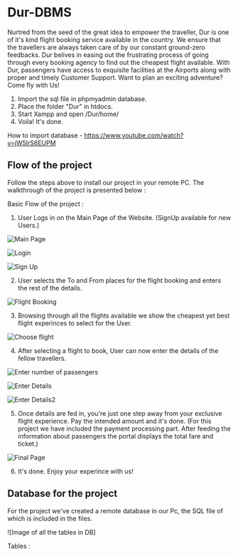 # Dur-DBMS

Nurtred from the seed of the great idea to empower the traveller, Dur is one of it's kind flight booking service available in the country. We ensure that the travellers are always taken care of by our constant ground-zero feedbacks. Dur belives in easing out the frustrating process of going through every booking agency to find out the cheapest flight available. With Dur, passengers have access to exquisite facilities at the Airports along with proper and timely Customer Support. Want to plan an exciting adventure? Come fly with Us!

1. Import the sql file in phpmyadmin database.
2. Place the folder "Dur" in htdocs.
3. Start Xampp and open /Dur/home/
4. Voila! It's done.

How to import database - https://www.youtube.com/watch?v=jW5lrS6EUPM

## Flow of the project

Follow the steps above to install our project in your remote PC.
The walkthrough of the project is presented below :

Basic Flow of the project :
1. User Logs in on the Main Page of the Website. (SignUp available for new Users.)

![Main Page](/ReadmeImages/home.png)

![Login](/ReadmeImages/login.png)

![Sign Up](/ReadmeImages/sign%20up.png)
  
2. User selects the To and From places for the flight booking and enters the rest of the details.

![Flight Booking](/ReadmeImages/bookingPage.png)

3. Browsing through all the flights available we show the cheapest yet best flight experinces to select for the User.

![Choose flight](/ReadmeImages/listOfFlights.png)

4. After selecting a flight to book, User can now enter the details of the fellow travellers.

![Enter number of passengers](/ReadmeImages/numOfPassengers.png)

![Enter Details](/ReadmeImages/passengerDetails.png)

![Enter Details2](/ReadmeImages/passengerDetails2.png)

5. Once details are fed in, you're just one step away from your exclusive flight experience. Pay the intended amount and it's done. (For this project we have included the payment processing part. After feeding the information about passengers the portal displays the total fare and ticket.)

![Final Page](/ReadmeImages/bookingConfirmed.png)

6. It's done. Enjoy your experince with us!


## Database for the project

For the project we've created a remote database in our Pc, the SQL file of which is included in the files.

![Image of all the tables in DB]

Tables :

